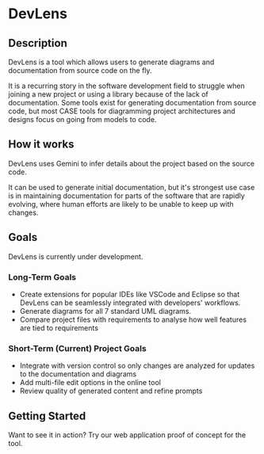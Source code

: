 # DevLens

## Description
DevLens is a tool which allows users to generate diagrams and documentation from source code on the fly.  

It is a recurring story in the software development field to struggle when joining a new project or using a library because of the lack of documentation. 
Some tools exist for generating documentation from source code, but most CASE tools for diagramming project architectures and designs focus on going from models to code.  

## How it works
DevLens uses Gemini to infer details about the project based on the source code.  

It can be used to generate initial documentation, but it's strongest use case is in maintaining documentation for parts of the software that are rapidly evolving, where human efforts are likely to be unable to keep up with changes.

## Goals
DevLens is currently under development.  

### Long-Term Goals
- Create extensions for popular IDEs like VSCode and Eclipse so that DevLens can be seamlessly integrated with developers' workflows.
- Generate diagrams for all 7 standard UML diagrams.
- Compare project files with requirements to analyse how well features are tied to requirements 

### Short-Term (Current) Project Goals
- Integrate with version control so only changes are analyzed for updates to the documentation and diagrams
- Add multi-file edit options in the online tool
- Review quality of generated content and refine prompts

## Getting Started
Want to see it in action? Try our web application proof of concept for the tool.
